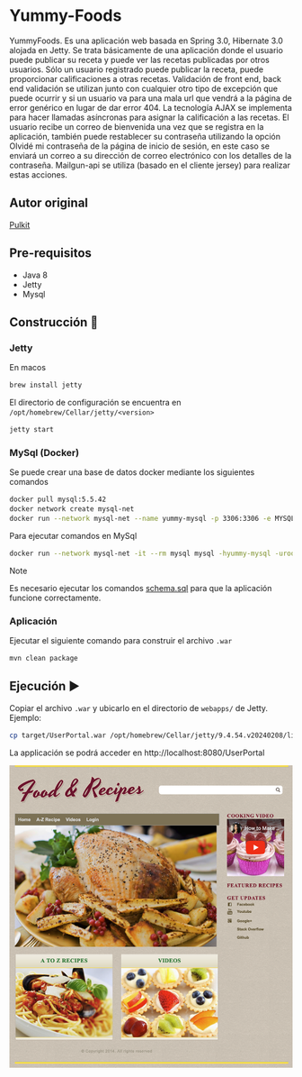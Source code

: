 # Yummy-Foods
YummyFoods. Es una aplicación web basada en Spring 3.0, Hibernate 3.0 alojada en Jetty. Se trata básicamente de una aplicación donde el usuario puede publicar su receta y puede ver las recetas publicadas por otros usuarios. Sólo un usuario registrado puede publicar la receta, puede proporcionar calificaciones a otras recetas. Validación de front end, back end validación se utilizan junto con cualquier otro tipo de excepción que puede ocurrir y si un usuario va para una mala url que vendrá a la página de error genérico en lugar de dar error 404. La tecnología AJAX se implementa para hacer llamadas asíncronas para asignar la calificación a las recetas. El usuario recibe un correo de bienvenida una vez que se registra en la aplicación, también puede restablecer su contraseña utilizando la opción Olvidé mi contraseña de la página de inicio de sesión, en este caso se enviará un correo a su dirección de correo electrónico con los detalles de la contraseña. Mailgun-api se utiliza (basado en el cliente jersey) para realizar estas acciones.

## Autor original
[Pulkit](https://github.com/pulkitsharva)

## Pre-requisitos
* Java 8
* Jetty
* Mysql

## Construcción :hammer:
### Jetty
En macos
```bash
brew install jetty
```
El directorio de configuración se encuentra en `/opt/homebrew/Cellar/jetty/<version>`

```bash
jetty start
```

### MySql (Docker)
Se puede crear una base de datos docker mediante los siguientes comandos
```bash
docker pull mysql:5.5.42
docker network create mysql-net
docker run --network mysql-net --name yummy-mysql -p 3306:3306 -e MYSQL_ROOT_PASSWORD=password -d mysql:5.5.42
```

Para ejecutar comandos en MySql
```bash
docker run --network mysql-net -it --rm mysql mysql -hyummy-mysql -uroot -p
```

> [!NOTE]
> Es necesario ejecutar los comandos [schema.sql](assets/schema.sql) para que la aplicación funcione correctamente.

### Aplicación

Ejecutar el siguiente comando para construir el archivo `.war`
```bash
mvn clean package
```

## Ejecución :arrow_forward:

Copiar el archivo `.war` y ubicarlo en el directorio de `webapps/` de Jetty. Ejemplo:

```bash
cp target/UserPortal.war /opt/homebrew/Cellar/jetty/9.4.54.v20240208/libexec/webapps/
```

La applicación se podrá acceder en http://localhost:8080/UserPortal

![](assets/imgs/index.png)
